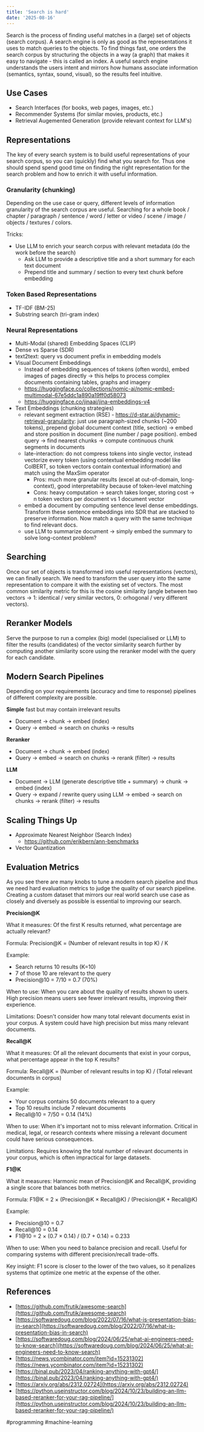 ```yaml
---
title: 'Search is hard'
date: '2025-08-16'
---
```

Search is the process of finding useful matches in a (large) set of objects (search corpus). A search engine is only as good as the representations it uses to match queries to the objects. To find things fast, one orders the search corpus by structuring the objects in a way (a graph) that makes it easy to navigate - this is called an index. A useful search engine understands the users intent and mirrors how humans associate information (semantics, syntax, sound, visual), so the results feel intuitive.

## Use Cases

- Search Interfaces (for books, web pages, images, etc.)
- Recommender Systems (for similar movies, products, etc.)
- Retrieval Augemented Generation (provide relevant context for LLM's)

## Representations

The key of every search system is to build useful representations of your search corpus, so you can (quickly) find what you search for. Thus one should spend spend good time on finding the right representation for the search problem and how to enrich it with useful information.

### Granularity (chunking)

Depending on the use case or query, different levels of information granularity of the search corpus are useful. Searching for a whole book / chapter / paragraph / sentence / word / letter or video / scene / image / objects / textures / colors.

Tricks:
- Use LLM to enrich your search corpus with relevant metadata (do the work before the search)
    - Ask LLM to provide a descriptive title and a short summary for each text document
    - Prepend title and summary / section to every text chunk before embedding

### Token Based Representations

- TF-IDF (BM-25)
- Substring search (tri-gram index)

### Neural Representations

- Multi-Modal (shared) Embedding Spaces (CLIP)
- Dense vs Sparse (SDR)
- text2text: query vs document prefix in embedding models
- Visual Document Embeddings
    - Instead of embedding sequences of tokens (often words), embed images of pages directly -> this helps to process complex documents containing tables, graphs and imagery
    - https://huggingface.co/collections/nomic-ai/nomic-embed-multimodal-67e5ddc1a890a19ff0d58073
    - https://huggingface.co/jinaai/jina-embeddings-v4
- Text Embeddings (chunking strategies)
    - relevant segment extraction (RSE) - <https://d-star.ai/dynamic-retrieval-granularity>: just use paragraph-sized chunks (~200 tokens), prepend global document context (title, section) -> embed and store position in document (line number / page position). embed query -> find nearest chunks -> compute continuous chunk segments in documents
    - late-interaction: do not compress tokens into single vector, instead vectorize every token (using contextual embedding model like ColBERT, so token vectors contain contextual information) and match using the MaxSim operator
        - Pros: much more granular results (excel at out-of-domain, long-context), good interpretability because of token-level matching
        - Cons: heavy computation -> search takes longer, storing cost -> n token vectors per document vs 1 document vector
    - embed a document by computing sentence level dense embeddings. Transform these sentence embeddings into SDR that are stacked to preserve information. Now match a query with the same technique to find relevant docs.
    - use LLM to summarize document -> simply embed the summary to solve long-context problem?

## Searching

Once our set of objects is transformed into useful representations (vectors), we can finally search. We need to transform the user query into the same representation to compare it with the existing set of vectors. The most common similarity metric for this is the cosine similarity (angle between two vectors -> 1: identical / very similar vectors, 0: orhogonal / very different vectors).

## Reranker Models

Serve the purpose to run a complex (big) model (specialised or LLM) to filter the results (candidates) of the vector similarity search further by computing another similarity score using the reranker model with the query for each candidate.

## Modern Search Pipelines

Depending on your requirements (accuracy and time to response) pipelines of different complexity are possible.

**Simple**
fast but may contain irrelevant results

- Document -> chunk -> embed (index)
- Query -> embed -> search on chunks -> results

**Reranker**

- Document -> chunk -> embed (index)
- Query -> embed -> search on chunks -> rerank (filter) -> results

**LLM**

- Document -> LLM (generate descriptive title + summary) -> chunk -> embed (index)
- Query -> expand / rewrite query using LLM -> embed -> search on chunks -> rerank (filter) -> results

## Scaling Things Up

- Approximate Nearest Neighbor (Search Index)
    - https://github.com/erikbern/ann-benchmarks
- Vector Quantization

## Evaluation Metrics

As you see there are many knobs to tune a modern search pipeline and thus we need hard evaluation metrics to judge the quality of our search pipeline. Creating a custom dataset that mirrors our real world search use case as closely and diversely as possible is essential to improving our search.

**Precision@K**

What it measures: Of the first K results returned, what percentage are actually relevant?

Formula: Precision@K = (Number of relevant results in top K) / K

Example:

- Search returns 10 results (K=10)
- 7 of those 10 are relevant to the query
- Precision@10 = 7/10 = 0.7 (70%)

When to use: When you care about the quality of results shown to users. High precision means users see fewer irrelevant results, improving their experience.

Limitations: Doesn't consider how many total relevant documents exist in your corpus. A system could have high precision but miss many relevant documents.


**Recall@K**

What it measures: Of all the relevant documents that exist in your corpus, what percentage appear in the top K results?

Formula: Recall@K = (Number of relevant results in top K) / (Total relevant documents in corpus)

Example:

- Your corpus contains 50 documents relevant to a query
- Top 10 results include 7 relevant documents
- Recall@10 = 7/50 = 0.14 (14%)

When to use: When it's important not to miss relevant information. Critical in medical, legal, or research contexts where missing a relevant document could have serious consequences.

Limitations: Requires knowing the total number of relevant documents in your corpus, which is often impractical for large datasets.


**F1@K**

What it measures: Harmonic mean of Precision@K and Recall@K, providing a single score that balances both metrics.

Formula: F1@K = 2 × (Precision@K × Recall@K) / (Precision@K + Recall@K)

Example:

- Precision@10 = 0.7
- Recall@10 = 0.14
- F1@10 = 2 × (0.7 × 0.14) / (0.7 + 0.14) = 0.233

When to use: When you need to balance precision and recall. Useful for comparing systems with different precision/recall trade-offs.

Key insight: F1 score is closer to the lower of the two values, so it penalizes systems that optimize one metric at the expense of the other.

## References

- [https://github.com/frutik/awesome-search](https://github.com/frutik/awesome-search)
-   [https://softwaredoug.com/blog/2022/07/16/what-is-presentation-bias-in-search](https://softwaredoug.com/blog/2022/07/16/what-is-presentation-bias-in-search)
-   [https://softwaredoug.com/blog/2024/06/25/what-ai-engineers-need-to-know-search](https://softwaredoug.com/blog/2024/06/25/what-ai-engineers-need-to-know-search)
-   [https://news.ycombinator.com/item?id=15231302](https://news.ycombinator.com/item?id=15231302)
-   [https://binal.pub/2023/04/ranking-anything-with-gpt4/](https://binal.pub/2023/04/ranking-anything-with-gpt4/)
-   [https://arxiv.org/abs/2312.02724](https://arxiv.org/abs/2312.02724)
-   [https://python.useinstructor.com/blog/2024/10/23/building-an-llm-based-reranker-for-your-rag-pipeline/](https://python.useinstructor.com/blog/2024/10/23/building-an-llm-based-reranker-for-your-rag-pipeline/)

#programming #machine-learning

